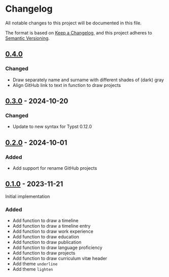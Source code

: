 # Changelog

All notable changes to this project will be documented in this file.

The format is based on [Keep a Changelog](https://keepachangelog.com/en/1.1.0/),
and this project adheres to [Semantic Versioning](https://semver.org/spec/v2.0.0.html).


## [0.4.0]

### Changed

- Draw separately name and surname with different shades of (dark) gray
- Align GitHub link to text in function to draw projects


## [0.3.0] - 2024-10-20

### Changed

- Update to new syntax for Typst 0.12.0


## [0.2.0] - 2024-10-01

### Added

- Add support for rename GitHub projects


## [0.1.0] - 2023-11-21

Initial implementation

### Added

- Add function to draw a timeline
- Add function to draw a timeline entry
- Add function to draw work experience
- Add function to draw education
- Add function to draw publication
- Add function to draw language proficiency
- Add function to draw projects
- Add function to draw curriculum vitæ header
- Add theme `underline`
- Add theme `lighten`

[Unreleased]: https://git.claudiomattera.it/claudiomattera/typst-modern-cv/
[0.1.0]: https://git.claudiomattera.it/claudiomattera/typst-modern-cv/releases/tag/0.1.0
[0.2.0]: https://git.claudiomattera.it/claudiomattera/typst-modern-cv/releases/tag/0.2.0
[0.3.0]: https://git.claudiomattera.it/claudiomattera/typst-modern-cv/releases/tag/0.3.0
[0.4.0]: https://git.claudiomattera.it/claudiomattera/typst-modern-cv/releases/tag/0.4.0
